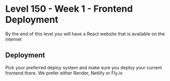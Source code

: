 # Level 150 - Week 1 - Frontend Deployment

By the end of this level you will have a React website that is available on the internet

## Deployment

Pick your preferred deploy system and make sure you deploy your current frontend there. We prefer either Render, Netlify or Fly.io
